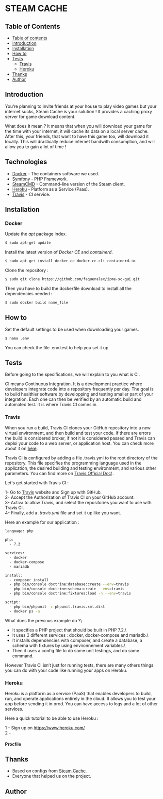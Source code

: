 # STEAM CACHE 

## Table of Contents

* [Table of contents](#table-of-contents)
* [Introduction](#introduction)
* [Installation](#installation)
* [How to](#how-to)
* [Tests](#tests)
    - [Travis](#travis)
    - [Heroku](#heroku)
* [Thanks](#thanks)
* [Author](#author)

## Introduction

You're planning to invite friends at your house to play video games but your internet sucks, Steam Cache is your solution !
It provides a caching proxy server for game download content.

What does it mean ?
It means that when you will download your game for the time with your internet, it will cache its data on a local server cache. After this, your friends, that want to have this game too, will download it locally. This will drastically reduce internet bandwith consumption, and will allow you to gain a lot of time !

## Technologies

* [Docker](https://hub.docker.com/r/steamcache/monolithic) - The containers software we used.
* [Symfony](https://symfony.com/) - PHP Framework.
* [SteamCMD](https://developer.valvesoftware.com/wiki/SteamCMD) - Command-line version of the Steam client.
* [Heroku](https://devcenter.heroku.com/categories/reference) - Platform as a Service (Paas).
* [Travis](https://docs.travis-ci.com/) - CI service.


## Installation

### Docker

Update the *apt* package index.

```bash
$ sudo apt-get update
```
Install the latest version of *Docker CE* and *containerd*.

```bash
$ sudo apt-get install docker-ce docker-ce-cli containerd.io
```

Clone the repository :

```bash
$ sudo git clone https://github.com/faquenalex/ipme-sc-gui.git
```

Then you have to build the dockerfile download to install all the dependencies needed :

```bash
$ sudo docker build name_file
```

## How to

Set the default settings to be used when downloading your games.

```bash
$ nano .env
```
 You can check the file .env.test to help you set it up.

## Tests

Before going to the specifications, we will explain to you what is CI.

CI means Continuous Integration. It is a development practice where developers integrate code into a repository frequently per day. The goal is to build healthier software by developping and testing smaller part of your integration. Each one can then be verified by an automatic build and automated test. It is where Travis CI comes in.


### Travis

When you run a build, Travis CI clones your GitHub repository into a new virtual environment, and then build and test your code. If there are errors the build is considered broker, if not it is considered passed and Travis can deploi your code to a web server, or application host. You can check more about it on [here](https://docs.travis-ci.com/user/for-beginners/).

Travis CI is configured by adding a file .travis.yml to the root directory of the repository. This file specifies the programming  language used in the application, the desired building and testing environment, and various other parameters. You can find more on [Travis Official Doc](https://docs.travis-ci.com/user/customizing-the-build)).


Let's get started with Travis CI :

1- Go to [Travis](https://travis-ci.com/) website and Sign up with GitHub. \
2- Accept the Authorization of Travis CI on your GitHub account. \
3- Activa to allow Travis, and select the repositories you want to use with Travis CI. \
4- Finally, add a *.travis.yml* file and set it up like you want.

Here an example for our application :

```bash
language: php

php:
  - 7.2

services:
  - docker
  - docker-compose
  - mariadb

install:
  - composer install
  - php bin/console doctrine:database:create --env=travis
  - php bin/console doctrine:schema:create --env=travis
  - php bin/console doctrine:fixtures:load -n --env=travis

script:
  - php bin/phpunit -c phpunit.travis.xml.dist
  - docker ps -a
```
What does the previous example do ?\
- It specifies a PHP project that should be built in PHP 7.2.\
- It uses 3 different services : docker, docker-compose and mariadb.\
- It installs dependencies with composer, and create a database, a schema with fixtures by using environnement variables.\
- Then it uses a config file to do some unit testings, and do some command.



However Travis CI isn’t just for running tests, there are many others things you can do with your code like running your apps on Heroku.

### Heroku

Heroku is a platform as a service (PaaS) that enables developers to build, run, and operate applications entirely in the cloud. It allows you to test your app before sending it in prod. You can have access to logs and a lot of other services.

Here a quick tutorial to be able to use Heroku :

 1 - Sign up on https://www.heroku.com/ \
 2 - 

#### Procfile

## Thanks

- Based on configs from [Steam Cache](https://github.com/steamcache/).
- Everyone that helped us on the project.


## Author
